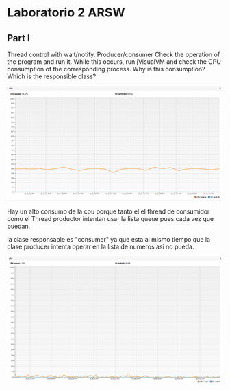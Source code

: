 # Laboratorio 2 ARSW
## Part I
Thread control with wait/notify. Producer/consumer
Check the operation of the program and run it. While this occurs, run jVisualVM and check the CPU consumption of the corresponding process. Why is this consumption? Which is the responsible class? 

![cpu](imagenes/cpu.png)

Hay un alto consumo de la cpu porque tanto el el thread de consumidor como el Thread productor intentan usar la lista queue pues cada vez que puedan.
 
la clase responsable es "consumer" ya que esta al mismo tiempo que la clase producer intenta operar en la lista de numeros asi no pueda.

![cpu](imagenes/cpu2.png)